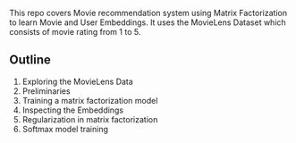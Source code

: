 This repo covers Movie recommendation system using Matrix Factorization to learn Movie and User Embeddings. 
It uses the MovieLens Dataset which consists of movie rating from 1 to 5. <br>

## Outline
1. Exploring the MovieLens Data <br>
2. Preliminaries <br>
3. Training a matrix factorization model <br>
4. Inspecting the Embeddings <br>
5. Regularization in matrix factorization <br>
6. Softmax model training <br>
